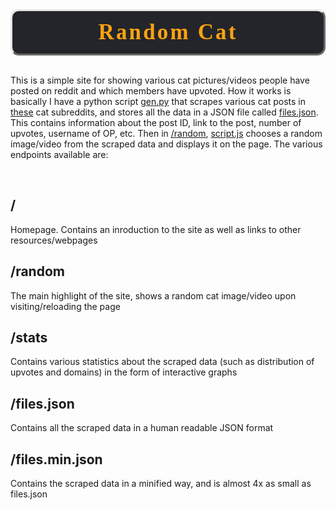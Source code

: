<style>
    #button {
        font-size: 2.5em;
        color: #fca311;
        background-color: #24252a;
        text-align: center;
        padding: 0.4em;
        text-decoration: none;
        /* background-color: rgba(0, 255, 0, 0.4); */

        font-family: 'Comfortaa';
        /* font-family: 'Edu NSW ACT Foundation'; */
        font-weight: 700;
        letter-spacing: 0.09em;

        border-radius: 13px;
        border-width: 3px;
        border-style: solid;
        border-top-color:    rgb(229, 229, 229);
        border-left-color:   rgb(229, 229, 229);
        border-right-color:  rgb(105, 105, 105);
        border-bottom-color: rgb(105, 105, 105);
        transition: 0.5s;
    }
</style>

<center>
    <div id="button">
        Random Cat
    </div>
</center>


<br>

This is a simple site for showing various cat pictures/videos people have posted on reddit and which members have upvoted. How it works is basically I have a python script [gen.py](https://github.com/msr8/cats/blob/main/gen.py) that scrapes various cat posts in [these](https://github.com/msr8/cats/blob/main/subreddits.md) cat subreddits, and stores all the data in a JSON file called [files.json](https://github.com/msr8/cats/blob/main/docs/files.json). This contains information about the post ID, link to the post, number of upvotes, username of OP, etc. Then in [/random](msr8.github.io/cats/random), [script.js](https://github.com/msr8/cats/blob/main/docs/random/script.json) chooses a random image/video from the scraped data and displays it on the page. The various endpoints available are:

<br>

## /
Homepage. Contains an inroduction to the site as well as links to other resources/webpages

## /random
The main highlight of the site, shows a random cat image/video upon visiting/reloading the page

## /stats
Contains various statistics about the scraped data (such as distribution of upvotes and domains) in the form of interactive graphs

## /files.json
Contains all the scraped data in a human readable JSON format

## /files.min.json
Contains the scraped data in a minified way, and is almost 4x as small as files.json